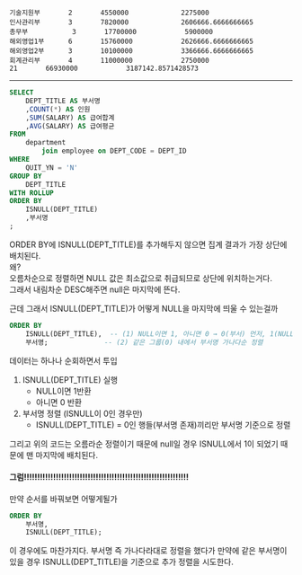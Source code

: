     기술지원부       2       4550000             2275000  
    인사관리부       3       7820000             2606666.6666666665  
    총무부           3       17700000            5900000  
    해외영업1부      6       15760000            2626666.6666666665  
    해외영업2부      3       10100000            3366666.6666666665  
    회계관리부       4       11000000            2750000  
    21       66930000            3187142.8571428573

---
``` sql
SELECT
    DEPT_TITLE AS 부서명
    ,COUNT(*) AS 인원
    ,SUM(SALARY) AS 급여합계
    ,AVG(SALARY) AS 급여평균
FROM
    department
        join employee on DEPT_CODE = DEPT_ID
WHERE
    QUIT_YN = 'N'
GROUP BY
    DEPT_TITLE 
WITH ROLLUP
ORDER BY
    ISNULL(DEPT_TITLE)
    ,부서명    
;
```
ORDER BY에 ISNULL(DEPT_TITLE)를 추가해두지 않으면 집계 결과가 가장 상단에 배치된다.  
왜?  
오름차순으로 정렬하면 NULL 값은 최소값으로 취급되므로 상단에 위치하는거다.  
그래서 내림차순 DESC해주면 null은 마지막에 뜬다.  

근데 그래서 ISNULL(DEPT_TITLE)가 어떻게 NULL을 마지막에 띄울 수 있는걸까  

``` sql
ORDER BY 
    ISNULL(DEPT_TITLE),  -- (1) NULL이면 1, 아니면 0 → 0(부서) 먼저, 1(NULL) 나중
    부서명;              -- (2) 같은 그룹(0) 내에서 부서명 가나다순 정렬

```
데이터는 하나나 순회하면서 투입
1. ISNULL(DEPT_TITLE) 실행
   - NULL이면 1반환
   - 아니면 0 반환
2. 부서명 정렬 (ISNULL이 0인 경우만)
   - ISNULL(DEPT_TITLE) = 0인 행들(부서명 존재)끼리만 부서명 기준으로 정렬

그리고 위의 코드는 오름라순 정렬이기 때문에 null일 경우 ISNULL에서 1이 되었기 때문에 맨 마지막에 배치된다.

#### 그럼!!!!!!!!!!!!!!!!!!!!!!!!!!!!!!!!!!!!!!!!!!!!!!!!!!!!!!!!!!!!!!
만약 순서를 바꿔보면 어떻게될가  
```sql
ORDER BY 
    부서명, 
    ISNULL(DEPT_TITLE);
```
이 경우에도 마찬가지다. 부서명 즉 가나다라대로 정렬을 했다가 만약에 같은 부서명이 있을 경우 ISNULL(DEPT_TITLE)을 기준으로 추가 정렬을 시도한다.
